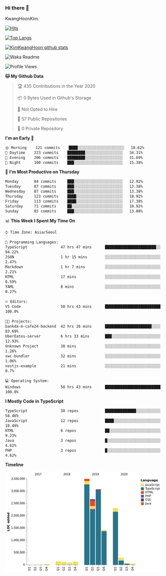 ### Hi there 👋

KwangHoonKim.

[![Hits](https://hits.seeyoufarm.com/api/count/incr/badge.svg?url=https%3A%2F%2Fgithub.com%2Frhkdgns95)](https://hits.seeyoufarm.com)  

[![Top Langs](https://github-readme-stats.vercel.app/api/top-langs/?username=rhkdgns95&layout=compact)](https://github.com/anuraghazra/github-readme-stats)   

[![KimKwangHoon github stats](https://github-readme-stats.vercel.app/api?username=rhkdgns95&show_icons=true)](https://github.com/anuraghazra/github-readme-stats)  



<!--
**rhkdgns95/rhkdgns95** is a ✨ _special_ ✨ repository because its `README.md` (this file) appears on your GitHub profile.

Here are some ideas to get you started:

- 🔭 I’m currently working on ...
- 🌱 I’m currently learning ...
- 👯 I’m looking to collaborate on ...
- 🤔 I’m looking for help with ...
- 💬 Ask me about ...
- 📫 How to reach me: ...
- 😄 Pronouns: ...
- ⚡ Fun fact: ...
-->



![Waka Readme](https://github.com/rhkdgns95/rhkdgns95/workflows/Waka%20Readme/badge.svg)
<!--START_SECTION:waka-->
![Profile Views](http://img.shields.io/badge/Profile%20Views-13-blue)

**🐱 My Github Data** 

> 🏆 435 Contributions in the Year 2020
 > 
> 📦 0 Bytes Used in Github's Storage 
 > 
> 🚫 Not Opted to Hire
 > 
> 📜 57 Public Repositories
 > 
> 🔑 0 Private Repository 
 > 
**I'm an Early 🐤** 

```text
🌞 Morning    121 commits    ████░░░░░░░░░░░░░░░░░░░░░   18.62% 
🌆 Daytime    223 commits    ████████░░░░░░░░░░░░░░░░░   34.31% 
🌃 Evening    206 commits    ████████░░░░░░░░░░░░░░░░░   31.69% 
🌙 Night      100 commits    ███░░░░░░░░░░░░░░░░░░░░░░   15.38%

```
📅 **I'm Most Productive on Thursday** 

```text
Monday       84 commits     ███░░░░░░░░░░░░░░░░░░░░░░   12.92% 
Tuesday      87 commits     ███░░░░░░░░░░░░░░░░░░░░░░   13.38% 
Wednesday    87 commits     ███░░░░░░░░░░░░░░░░░░░░░░   13.38% 
Thursday     123 commits    ████░░░░░░░░░░░░░░░░░░░░░   18.92% 
Friday       113 commits    ████░░░░░░░░░░░░░░░░░░░░░   17.38% 
Saturday     71 commits     ██░░░░░░░░░░░░░░░░░░░░░░░   10.92% 
Sunday       85 commits     ███░░░░░░░░░░░░░░░░░░░░░░   13.08%

```


📊 **This Week I Spent My Time On** 

```text
⌚︎ Time Zone: Asia/Seoul

💬 Programming Languages: 
TypeScript               47 hrs 47 mins      ███████████████████████░░   94.22% 
JSON                     1 hr 15 mins        ░░░░░░░░░░░░░░░░░░░░░░░░░   2.47% 
Markdown                 1 hr 7 mins         ░░░░░░░░░░░░░░░░░░░░░░░░░   2.21% 
HTML                     17 mins             ░░░░░░░░░░░░░░░░░░░░░░░░░   0.59% 
YAML                     8 mins              ░░░░░░░░░░░░░░░░░░░░░░░░░   0.27%

🔥 Editors: 
VS Code                  50 hrs 43 mins      █████████████████████████   100.0%

🐱‍💻 Projects: 
bankda-m-cafe24-backend  42 hrs 26 mins      █████████████████████░░░░   83.69% 
UberEates-server         6 hrs 33 mins       ███░░░░░░░░░░░░░░░░░░░░░░   12.93% 
Unknown Project          38 mins             ░░░░░░░░░░░░░░░░░░░░░░░░░   1.26% 
swc-bundler              32 mins             ░░░░░░░░░░░░░░░░░░░░░░░░░   1.06% 
nestjs-example           21 mins             ░░░░░░░░░░░░░░░░░░░░░░░░░   0.7%

💻 Operating System: 
Windows                  50 hrs 43 mins      █████████████████████████   100.0%

```

**I Mostly Code in TypeScript** 

```text
TypeScript               38 repos            ██████████████░░░░░░░░░░░   58.46% 
JavaScript               12 repos            ████░░░░░░░░░░░░░░░░░░░░░   18.46% 
HTML                     6 repos             ██░░░░░░░░░░░░░░░░░░░░░░░   9.23% 
Java                     3 repos             █░░░░░░░░░░░░░░░░░░░░░░░░   4.62% 
PHP                      3 repos             █░░░░░░░░░░░░░░░░░░░░░░░░   4.62%

```


**Timeline**

![Chart not found](https://github.com/rhkdgns95/rhkdgns95/blob/master/charts/bar_graph.png) 


<!--END_SECTION:waka-->
